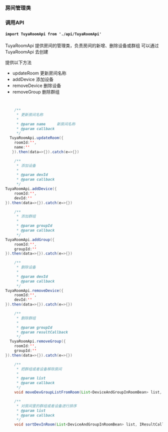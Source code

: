 ###  房间管理类
### 调用API
#### `import TuyaRoomApi from './api/TuyaRoomApi'`

TuyaRoomApi 提供房间的管理类，负责房间的新增、删除设备或群组
可以通过 TuyaRoomApi 去创建

提供以下方法
- updateRoom 更新房间名称
- addDevice 添加设备
- removeDevice 删除设备
- removeGroup 删除群组

```java


    /**
     * 更新房间名称
     *
     * @param name     新房间名称
     * @param callback
     */
  TuyaRoomApi.updateRoom({
	roomId:'',
	name:''
   }).then(data=>{}).catch(e=>{})

    /**
     * 添加设备
     *
     * @param devId
     * @param callback
     */
TuyaRoomApi.addDevice({
	roomId:'',
	devId:''
}).then(data=>{}).catch(e=>{})

    /**
     * 添加群组
     *
     * @param groupId
     * @param callback
     */
TuyaRoomApi.addGroup({
	roomId:'',
	groupId:''
}).then(data=>{}).catch(e=>{})

    /**
     * 删除设备
     *
     * @param devId
     * @param callback
     */
TuyaRoomApi.removeDevice({
	roomId:'',
	devId:''
}).then(data=>{}).catch(e=>{})

    /**
     * 删除群组
     *
     * @param groupId
     * @param resultCallback
     */
  TuyaRoomApi.removeGroup({
	roomId:'',
	groupId:''
}).then(data=>{}).catch(e=>{})

    /**
     * 把群组或者设备移除房间
     *
     * @param list
     * @param callback
     */
    void moveDevGroupListFromRoom(List<DeviceAndGroupInRoomBean> list, IResultCallback callback);

    /**
     * 对房间里的群组或者设备进行排序
     * @param list
     * @param callback
     */
    void sortDevInRoom(List<DeviceAndGroupInRoomBean> list, IResultCallback callback);

```